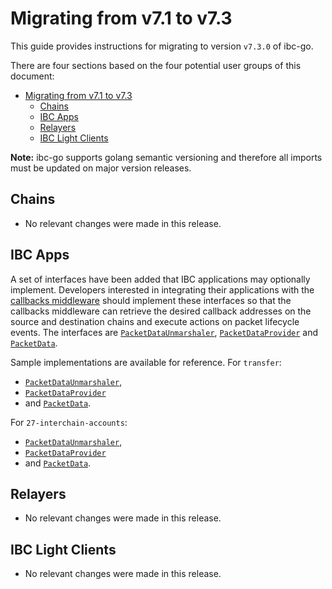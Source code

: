 # Migrating from v7.1 to v7.3

This guide provides instructions for migrating to version `v7.3.0` of ibc-go.

There are four sections based on the four potential user groups of this document:

- [Migrating from v7.1 to v7.3](#migrating-from-v71-to-v73)
  - [Chains](#chains)
  - [IBC Apps](#ibc-apps)
  - [Relayers](#relayers)
  - [IBC Light Clients](#ibc-light-clients)

**Note:** ibc-go supports golang semantic versioning and therefore all imports must be updated on major version releases.

## Chains

- No relevant changes were made in this release.

## IBC Apps

A set of interfaces have been added that IBC applications may optionally implement. Developers interested in integrating their applications with the [callbacks middleware](../middleware/callbacks/overview.md) should implement these interfaces so that the callbacks middleware can retrieve the desired callback addresses on the source and destination chains and execute actions on packet lifecycle events. The interfaces are [`PacketDataUnmarshaler`](https://github.com/cosmos/ibc-go/blob/v7.3.0-rc1/modules/core/05-port/types/module.go#L142-L147), [`PacketDataProvider`](https://github.com/cosmos/ibc-go/blob/v7.3.0-rc1/modules/core/exported/packet.go#L43-L52) and [`PacketData`](https://github.com/cosmos/ibc-go/blob/v7.3.0-rc1/modules/core/exported/packet.go#L36-L41). 

Sample implementations are available for reference. For `transfer`:

- [`PacketDataUnmarshaler`](https://github.com/cosmos/ibc-go/blob/v7.3.0-rc1/modules/apps/transfer/ibc_module.go#L303-L313),
- [`PacketDataProvider`](https://github.com/cosmos/ibc-go/blob/v7.3.0-rc1/modules/apps/transfer/types/packet.go#L85-L105)
- and [`PacketData`](https://github.com/cosmos/ibc-go/blob/v7.3.0-rc1/modules/apps/transfer/types/packet.go#L74-L83).

For `27-interchain-accounts`:

- [`PacketDataUnmarshaler`](https://github.com/cosmos/ibc-go/blob/v7.3.0-rc1/modules/apps/27-interchain-accounts/controller/ibc_middleware.go#L258-L268),
- [`PacketDataProvider`](https://github.com/cosmos/ibc-go/blob/v7.3.0-rc1/modules/apps/27-interchain-accounts/types/packet.go#L94-L114)
- and [`PacketData`](https://github.com/cosmos/ibc-go/blob/v7.3.0-rc1/modules/apps/27-interchain-accounts/types/packet.go#L78-L92).

## Relayers

- No relevant changes were made in this release.

## IBC Light Clients

- No relevant changes were made in this release.
